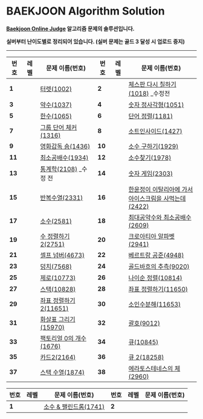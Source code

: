 # BAEKJOON Algorithm Solution

**[Baekjoon Online Judge](https://www.acmicpc.net/) 알고리즘 문제의 솔루션입니다.**

**실버부터 난이도별로 정리되어 있습니다. (실버 문제는 골드 3 달성 시 업로드 중지)**

---


| 번호   | 레벨                                                         | 문제 이름(번호)                                              | 번호   | 레벨                                                         | 문제 이름(번호)                                              |
| ------ | ------------------------------------------------------------ | ------------------------------------------------------------ | ------ | ------------------------------------------------------------ | ------------------------------------------------------------ |
| **1**  | <img src="https://static.solved.ac/tier_small/7.svg" width=15px> | [터렛(1002)](https://github.com/Jagwa7312/Algorithm-Study/tree/main/BAEKJOON/Silver/1002_%ED%84%B0%EB%A0%9B) | **2**  | <img src="https://static.solved.ac/tier_small/6.svg" width=15px> | [체스판 다시 칠하기(1018)](https://github.com/Jagwa7312/Algorithm-Study/tree/main/BAEKJOON/Silver/1018_%EC%B2%B4%EC%8A%A4%ED%8C%90%20%EB%8B%A4%EC%8B%9C%20%EC%B9%A0%ED%95%98%EA%B8%B0(%EC%88%98%EC%A0%95%20%EC%A0%84)) _수정전 |
| **3**  | <img src="https://static.solved.ac/tier_small/8.svg" width=15px> | [약수(1037)](https://github.com/Jagwa7312/Algorithm-Study/tree/main/BAEKJOON/Silver/1037_%EC%95%BD%EC%88%98) | **4**  | <img src="https://static.solved.ac/tier_small/8.svg" width=15px> | [숫자 정사각형(1051)](https://github.com/Jagwa7312/Algorithm-Study/tree/main/BAEKJOON/Silver/1051_%EC%88%AB%EC%9E%90%20%EC%A0%95%EC%82%AC%EA%B0%81%ED%98%95) |
| **5**  | <img src="https://static.solved.ac/tier_small/7.svg" width=15px> | [한수(1065)](https://github.com/Jagwa7312/Algorithm-Study/tree/main/BAEKJOON/Silver/1065_%ED%95%9C%EC%88%98) | **6**  | <img src="https://static.solved.ac/tier_small/6.svg" width=15px> | [단어 정렬(1181)](https://github.com/Jagwa7312/Algorithm-Study/tree/main/BAEKJOON/Silver/1181_%EB%8B%A8%EC%96%B4%20%EC%A0%95%EB%A0%AC) |
| **7**  | <img src="https://static.solved.ac/tier_small/6.svg" width=15px> | [그룹 단어 체커(1316)](https://github.com/Jagwa7312/Algorithm-Study/tree/main/BAEKJOON/Silver/1316_%EA%B7%B8%EB%A3%B9%20%EB%8B%A8%EC%96%B4%20%EC%B2%B4%EC%BB%A4) | **8**  | <img src="https://static.solved.ac/tier_small/6.svg" width=15px> | [소트인사이드(1427)](https://github.com/Jagwa7312/Algorithm-Study/tree/main/BAEKJOON/Silver/1427_%EC%86%8C%ED%8A%B8%EC%9D%B8%EC%82%AC%EC%9D%B4%EB%93%9C) |
| **9**  | <img src="https://static.solved.ac/tier_small/6.svg" width=15px> | [영화감독 숌(1436)](https://github.com/Jagwa7312/Algorithm-Study/tree/main/BAEKJOON/Silver/1436_%EC%98%81%ED%99%94%EA%B0%90%EB%8F%85%20%EC%88%8C) | **10** | <img src="https://static.solved.ac/tier_small/9.svg" width=15px> | [소수 구하기(1929)](https://github.com/Jagwa7312/Algorithm-Study/tree/main/BAEKJOON/Silver/1929_%EC%86%8C%EC%88%98%20%EA%B5%AC%ED%95%98%EA%B8%B0) |
| **11** | <img src="https://static.solved.ac/tier_small/6.svg" width=15px> | [최소공배수(1934)](https://github.com/Jagwa7312/Algorithm-Study/tree/main/BAEKJOON/Silver/1934_%EC%B5%9C%EC%86%8C%EA%B3%B5%EB%B0%B0%EC%88%98) | **12** | <img src="https://static.solved.ac/tier_small/7.svg" width=15px> | [소수찾기(1978)](https://github.com/Jagwa7312/Algorithm-Study/tree/main/BAEKJOON/Silver/1978_%EC%86%8C%EC%88%98%EC%B0%BE%EA%B8%B0) |
| **13** | <img src="https://static.solved.ac/tier_small/7.svg" width=15px> | [통계학(2108)](https://github.com/Jagwa7312/Algorithm-Study/tree/main/BAEKJOON/Silver/2108_%ED%86%B5%EA%B3%84%ED%95%99(%EC%88%98%EC%A0%95%20%EC%A0%84)) _수정 전 | **14** | <img src="https://static.solved.ac/tier_small/6.svg" width=15px> | [숫자 게임(2303)](https://github.com/Jagwa7312/Algorithm-Study/tree/main/BAEKJOON/Silver/2303_%EC%88%AB%EC%9E%90%20%EA%B2%8C%EC%9E%84) |
| **15** | <img src="https://static.solved.ac/tier_small/7.svg" width=15px> | [반복수열(2331)](https://github.com/Jagwa7312/Algorithm-Study/tree/main/BAEKJOON/Silver/2331_%EB%B0%98%EB%B3%B5%EC%88%98%EC%97%B4) | **16** | <img src="https://static.solved.ac/tier_small/6.svg" width=15px> | [한윤정이 이탈리아에 가서<br />아이스크림을 사먹는데(2422)](https://github.com/Jagwa7312/Algorithm-Study/tree/main/BAEKJOON/Silver/2422_%ED%95%9C%EC%9C%A4%EC%A0%95%EC%9D%B4%20%EC%9D%B4%ED%83%88%EB%A6%AC%EC%95%84%EC%97%90%20%EA%B0%80%EC%84%9C%20%EC%95%84%EC%9D%B4%EC%8A%A4%ED%81%AC%EB%A6%BC%EC%9D%84%20%EC%82%AC%EB%A8%B9%EB%8A%94%EB%8D%B0) |
| **17** | <img src="https://static.solved.ac/tier_small/6.svg" width=15px> | [소수(2581)](https://github.com/Jagwa7312/Algorithm-Study/tree/main/BAEKJOON/Silver/2581_%EC%86%8C%EC%88%98) | **18** | <img src="https://static.solved.ac/tier_small/6.svg" width=15px> | [최대공약수와 최소공배수(2609)](https://github.com/Jagwa7312/Algorithm-Study/tree/main/BAEKJOON/Silver/2609_%EC%B5%9C%EB%8C%80%EA%B3%B5%EC%95%BD%EC%88%98%EC%99%80%20%EC%B5%9C%EC%86%8C%EA%B3%B5%EB%B0%B0%EC%88%98) |
| **19** | <img src="https://static.solved.ac/tier_small/6.svg" width=15px> | [수 정렬하기 2(2751)](https://github.com/Jagwa7312/Algorithm-Study/tree/main/BAEKJOON/Silver/2751_%EC%88%98%20%EC%A0%95%EB%A0%AC%ED%95%98%EA%B8%B0%202) | **20** | <img src="https://static.solved.ac/tier_small/6.svg" width=15px> | [크로아티아 알파벳(2941)](https://github.com/Jagwa7312/Algorithm-Study/tree/main/BAEKJOON/Silver/2941_%ED%81%AC%EB%A1%9C%EC%95%84%ED%8B%B0%EC%95%84%20%EC%95%8C%ED%8C%8C%EB%B2%B3) |
| **21** | <img src="https://static.solved.ac/tier_small/6.svg" width=15px> | [셀프 넘버(4673)](https://github.com/Jagwa7312/Algorithm-Study/tree/main/BAEKJOON/Silver/4673_%EC%85%80%ED%94%84%20%EB%84%98%EB%B2%84) | **22** | <img src="https://static.solved.ac/tier_small/9.svg" width=15px> | [베르트랑 공준(4948)](https://github.com/Jagwa7312/Algorithm-Study/tree/main/BAEKJOON/Silver/4948_%EB%B2%A0%EB%A5%B4%ED%8A%B8%EB%9E%91%20%EA%B3%B5%EC%A4%80) |
| **23** | <img src="https://static.solved.ac/tier_small/6.svg" width=15px> | [덩치(7568)](https://github.com/Jagwa7312/Algorithm-Study/tree/main/BAEKJOON/Silver/7568_%EB%8D%A9%EC%B9%98) | **24** | <img src="https://static.solved.ac/tier_small/10.svg" width=15px> | [골드바흐의 추측(9020)](https://github.com/Jagwa7312/Algorithm-Study/tree/main/BAEKJOON/Silver/9020_%EA%B3%A8%EB%93%9C%EB%B0%94%ED%9D%90%EC%9D%98%20%EC%B6%94%EC%B8%A1) |
| **25** | <img src="https://static.solved.ac/tier_small/7.svg" width=15px> | [제로(10773)](https://github.com/Jagwa7312/Algorithm-Study/tree/main/BAEKJOON/Silver/10773_%EC%A0%9C%EB%A1%9C) | **26** | <img src="https://static.solved.ac/tier_small/6.svg" width=15px> | [나이순 정렬(10814)](https://github.com/Jagwa7312/Algorithm-Study/tree/main/BAEKJOON/Silver/10814_%EB%82%98%EC%9D%B4%EC%88%9C%20%EC%A0%95%EB%A0%AC) |
| **27** | <img src="https://static.solved.ac/tier_small/7.svg" width=15px> | [스택(10828)](https://github.com/Jagwa7312/Algorithm-Study/tree/main/BAEKJOON/Silver/10828_%EC%8A%A4%ED%83%9D) | **28** | <img src="https://static.solved.ac/tier_small/6.svg" width=15px> | [좌표 정렬하기(11650)](https://github.com/Jagwa7312/Algorithm-Study/tree/main/BAEKJOON/Silver/11650_%EC%A2%8C%ED%91%9C%20%EC%A0%95%EB%A0%AC%ED%95%98%EA%B8%B0) |
| **29** | <img src="https://static.solved.ac/tier_small/6.svg" width=15px> | [좌표 정렬하기 2(11651)](https://github.com/Jagwa7312/Algorithm-Study/tree/main/BAEKJOON/Silver/11651_%EC%A2%8C%ED%91%9C%20%EC%A0%95%EB%A0%AC%ED%95%98%EA%B8%B0%202) | **30** | <img src="https://static.solved.ac/tier_small/7.svg" width=15px> | [소인수분해(11653)](https://github.com/Jagwa7312/Algorithm-Study/tree/main/BAEKJOON/Silver/11653_%EC%86%8C%EC%9D%B8%EC%88%98%EB%B6%84%ED%95%B4) |
| **31** | <img src="https://static.solved.ac/tier_small/7.svg" width=15px> | [화살표 그리기(15970)](https://github.com/Jagwa7312/Algorithm-Study/tree/main/BAEKJOON/Silver/15970_%ED%99%94%EC%82%B4%ED%91%9C%20%EA%B7%B8%EB%A6%AC%EA%B8%B0) | **32** | <img src="https://static.solved.ac/tier_small/7.svg" width=15px> | [괄호(9012)](https://github.com/Jagwa7312/Algorithm-Study/tree/main/BAEKJOON/Silver/9012_%EA%B4%84%ED%98%B8) |
| **33** | <img src="https://static.solved.ac/tier_small/7.svg" width=15px> | [팩토리얼 0의 개수(1676)](https://github.com/Jagwa7312/Algorithm-Study/tree/main/BAEKJOON/Silver/1676_%ED%8C%A9%ED%86%A0%EB%A6%AC%EC%96%BC%200%EC%9D%98%20%EA%B0%9C%EC%88%98) | **34** | <img src="https://static.solved.ac/tier_small/7.svg" width=15px> | [큐(10845)](https://github.com/Jagwa7312/Algorithm-Study/tree/main/BAEKJOON/Silver/10845_%ED%81%90) |
| **35** | <img src="https://static.solved.ac/tier_small/7.svg" width=15px> | [카드2(2164)](https://github.com/Jagwa7312/Algorithm-Study/tree/main/BAEKJOON/Silver/2164_%EC%B9%B4%EB%93%9C2) | **36** | <img src="https://static.solved.ac/tier_small/7.svg" width=15px> | [큐 2(18258)](https://github.com/Jagwa7312/Algorithm-Study/tree/main/BAEKJOON/Silver/18258_%ED%81%90%202) |
| **37** | <img src="https://static.solved.ac/tier_small/8.svg" width=15px> | [스택 수열(1874)](https://github.com/Jagwa7312/Algorithm-Study/tree/main/BAEKJOON/Silver/1874_%EC%8A%A4%ED%83%9D%20%EC%88%98%EC%97%B4) | **38** | <img src="https://static.solved.ac/tier_small/7.svg" width=15px> | [에라토스테네스의 체(2960)](https://github.com/Jagwa7312/Algorithm-Study/tree/main/BAEKJOON/Silver/2960_%EC%97%90%EB%9D%BC%ED%86%A0%EC%8A%A4%ED%85%8C%EB%84%A4%EC%8A%A4%EC%9D%98%20%EC%B2%B4) |

| 번호  | 레벨                                                         | 문제 이름(번호)                                              | 번호  | 레벨 | 문제 이름(번호) |
| ----- | ------------------------------------------------------------ | ------------------------------------------------------------ | ----- | ---- | --------------- |
| **1** | <img src="https://static.solved.ac/tier_small/11.svg" width=15px> | [소수 & 팰린드롬(1741)](https://github.com/Jagwa7312/Algorithm-Study/tree/main/BAEKJOON/Gold/1741_%EC%86%8C%EC%88%98%26%ED%8C%B0%EB%A6%B0%EB%93%9C%EB%A1%AC) | **2** |      |                 |

